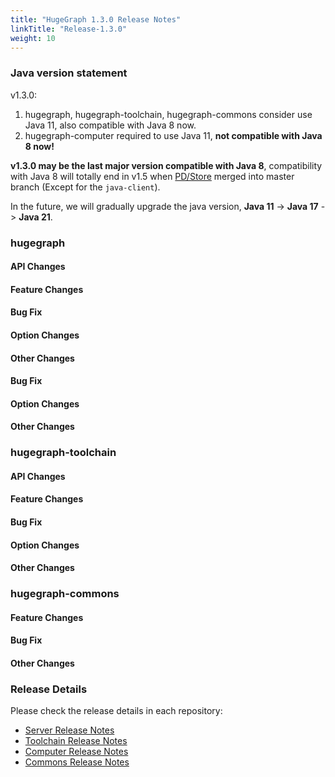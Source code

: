 ```yaml
---
title: "HugeGraph 1.3.0 Release Notes"
linkTitle: "Release-1.3.0"
weight: 10
---
```


### Java version statement
v1.3.0:
1. hugegraph, hugegraph-toolchain, hugegraph-commons consider use Java 11, also compatible with Java 8 now.
2. hugegraph-computer required to use Java 11, **not compatible with Java 8 now!**

**v1.3.0 may be the last major version compatible with Java 8**, compatibility with Java 8 will totally end in v1.5 when [PD/Store](https://github.com/apache/incubator-hugegraph/issues/2265) merged into master branch (Except for the `java-client`).

In the future, we will gradually upgrade the java version, **Java 11** -> **Java 17** -> **Java 21**.

### hugegraph

#### API Changes


#### Feature Changes


#### Bug Fix


#### Option Changes


#### Other Changes


#### Bug Fix


#### Option Changes


#### Other Changes

### hugegraph-toolchain

#### API Changes

#### Feature Changes


#### Bug Fix

#### Option Changes


#### Other Changes



### hugegraph-commons

#### Feature Changes

#### Bug Fix

#### Other Changes

### Release Details

Please check the release details in each repository:

- [Server Release Notes](https://github.com/apache/incubator-hugegraph/releases)
- [Toolchain Release Notes](https://github.com/apache/incubator-hugegraph-toolchain/releases)
- [Computer Release Notes](https://github.com/apache/incubator-hugegraph-computer/releases)
- [Commons Release Notes](https://github.com/apache/incubator-hugegraph-commons/releases)
